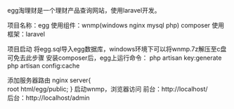 egg淘理财是一个理财产品查询网站，使用laravel开发。

项目名称：egg
使用组件：wnmp(windows nginx mysql php) composer 
使用框架：laravel

项目启动
将egg.sql导入egg数据库，windows环境下可以将wnmp.7z解压至c盘可免去此步骤
安装composer后，egg上运行命令：
php artisan key:generate 
php artisan config:cache

添加服务器路由
nginx server{    
    root html/egg/public;
}
启动wnmp，浏览器访问
前台：http://localhost/  
后台：http://localhost/admin



